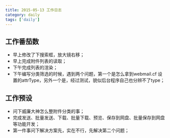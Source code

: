 ```yaml
---
title: 2015-05-13 工作日志
category: daily
tags: ['daily']
---
```


## 工作番茄数
- 早上修改了下搜索框，放大镜右移；
- 早上完成附件列表的读取；
- 下午完成列表的渲染；
- 下午编写分类筛选的时候，遇到两个问题，第一个是怎么拿到webmail.cf 设置的attrType，另外一个是，经过测试，貌似后台程序自己也分辨不了type；

## 工作预设
- 问下威廉大神怎么整附件分类的事；
- 完成发送、批量发送、下载、批量下载、预览、保存到网盘、批量保存到网盘等功能开发；
- 第一件事问下解决方案先，实在不行，先解决第二个问题；
